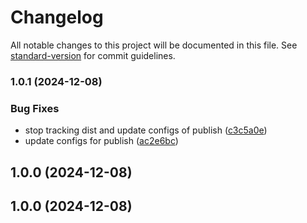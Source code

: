 # Changelog

All notable changes to this project will be documented in this file. See [standard-version](https://github.com/conventional-changelog/standard-version) for commit guidelines.

### 1.0.1 (2024-12-08)


### Bug Fixes

* stop tracking dist and update configs of publish ([c3c5a0e](https://github.com/toGvaGo/my-components-library/commit/c3c5a0e597f2ab346bbeb8b69b429df2c9aeb450))
* update configs for publish ([ac2e6bc](https://github.com/toGvaGo/my-components-library/commit/ac2e6bcf3857804661fa7ad726155fd9519a0879))

## 1.0.0 (2024-12-08)

## 1.0.0 (2024-12-08)
